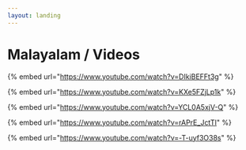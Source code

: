 ```yaml
---
layout: landing
---
```


# Malayalam / Videos





{% embed url="https://www.youtube.com/watch?v=DIkiBEFFt3g" %}

{% embed url="https://www.youtube.com/watch?v=KXe5FZjLp1k" %}

{% embed url="https://www.youtube.com/watch?v=YCL0A5xjV-Q" %}

{% embed url="https://www.youtube.com/watch?v=rAPrE_JctTI" %}

{% embed url="https://www.youtube.com/watch?v=-T-uyf3O38s" %}
